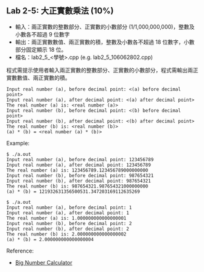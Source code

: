## Lab 2-5: 大正實數乘法 (10%)

* 輸入：兩正實數的整數部分、正實數的小數部分 (1/1,000,000,000)，整數及小數各不超過 9 位數字
* 輸出：兩正實數數值、兩正實數的積，整數及小數各不超過 18 位數字，小數部分固定顯示 18 位。
* 檔名：lab2_5_<學號>.cpp (e.g. lab2_5_106062802.cpp)

程式需提示使用者輸入兩正實數的整數部分、正實數的小數部分，程式需輸出兩正實數數值、兩正實數的積。

```text
Input real number (a), before decimal point: <(a) before decimal point>
Input real number (a), after decimal point: <(a) after decimal point>
The real number (a) is: <real number (a)>
Input real number (b), before decimal point: <(b) before decimal point>
Input real number (b), after decimal point: <(b) after decimal point>
The real number (b) is: <real number (b)>
(a) * (b) = <real number (a) * (b)>
```

Example:

```console
$ ./a.out
Input real number (a), before decimal point: 123456789
Input real number (a), after decimal point: 123456789
The real number (a) is: 123456789.123456789000000000
Input real number (b), before decimal point: 987654321
Input real number (b), after decimal point: 987654321
The real number (b) is: 987654321.987654321000000000
(a) * (b) = 121932631356500531.347203169112635269

$ ./a.out
Input real number (a), before decimal point: 1
Input real number (a), after decimal point: 1
The real number (a) is: 1.000000000000000001
Input real number (b), before decimal point: 2
Input real number (b), after decimal point: 2
The real number (b) is: 2.000000000000000002
(a) * (b) = 2.000000000000000004
```

Reference:
* [Big Number Calculator](https://www.calculator.net/big-number-calculator.html)

